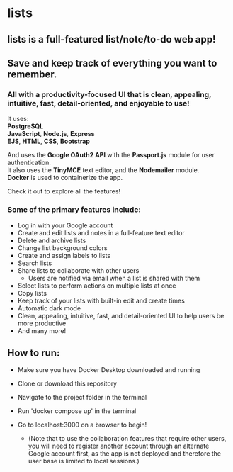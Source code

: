 # **lists**

## **lists is a full-featured list/note/to-do web app!** 
## **Save and keep track of everything you want to remember**.
### All with a productivity-focused UI that is clean, appealing, intuitive, fast, detail-oriented, and enjoyable to use! 


It uses:  
**PostgreSQL**   
**JavaScript**, **Node.js**, **Express**   
**EJS**, **HTML**, **CSS**, **Bootstrap**  

And uses the **Google OAuth2 API** with the **Passport.js** module for user authentication.  
It also uses the **TinyMCE** text editor, and the **Nodemailer** module.  
**Docker** is used to containerize the app.  

Check it out to explore all the features!

### **Some of the primary features include:**
- Log in with your Google account
- Create and edit lists and notes in a full-feature text editor
- Delete and archive lists
- Change list background colors
- Create and assign labels to lists
- Search lists
- Share lists to collaborate with other users
    - Users are notified via email when a list is shared with them
- Select lists to perform actions on multiple lists at once
- Copy lists
- Keep track of your lists with built-in edit and create times
- Automatic dark mode  
- Clean, appealing, intuitive, fast, and detail-oriented UI to help users be more productive
- And many more!

## **How to run**:  
- Make sure you have Docker Desktop downloaded and running
- Clone or download this repository
- Navigate to the project folder in the terminal
- Run 'docker compose up' in the terminal
- Go to localhost:3000 on a browser to begin!

    - (Note that to use the collaboration features that require other users, you will need to register another account through an alternate Google account first, as the app is not deployed and therefore the user base is limited to local sessions.)